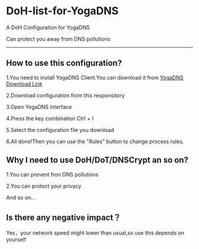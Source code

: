 # DoH-list-for-YogaDNS

A DoH Configuration for YogaDNS

Can protect you away from DNS pollutions

---

## How to use this configuration?

1.You need to install YogaDNS Client.You can download it from [YogaDNS Download Link](https://www.yogadns.com/download/YogaDNSSetup.exe)

2.Download configuration from this responsitory

3.Open YogaDNS interface

4.Press the key combination Ctrl + I

5.Select the configuration file you download

6.All done!Then you can use the "Rules" button to change process rules.

## Why I need to use DoH/DoT/DNSCrypt an so on?

1.You can prevent fron DNS pollutions

2.You can protect your privacy

And so on...

## Is there any negative impact？

Yes，your network speed might lower than usual,so use this depends on yourself
